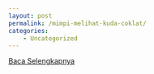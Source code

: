 ```yaml
---
layout: post
permalink: /mimpi-melihat-kuda-coklat/
categories:
    - Uncategorized
---
```


[Baca Selengkapnya](/10)